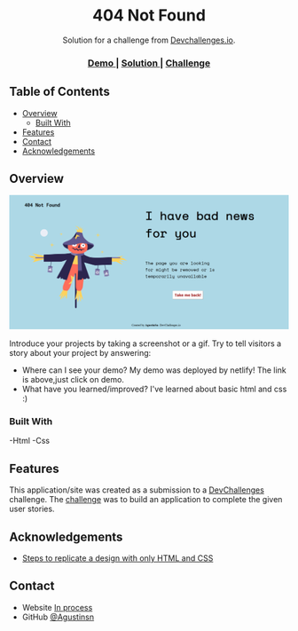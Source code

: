 <!-- Please update value in the {}  -->

<h1 align="center">404 Not Found</h1>

<div align="center">
   Solution for a challenge from  <a href="http://devchallenges.io" target="_blank">Devchallenges.io</a>.
</div>

<div align="center">
  <h3>
    <a href="https://sharp-ramanujan-08fcad.netlify.app">
      Demo
    </a>
    <span> | </span>
    <a href="https://github.com/Agustinsn/Proyectos/tree/main/DevChallenge/NotFound">
      Solution
    </a>
    <span> | </span>
    <a href="https://devchallenges.io/challenges/wBunSb7FPrIepJZAg0sY">
      Challenge
    </a>
  </h3>
</div>

<!-- TABLE OF CONTENTS -->

## Table of Contents

- [Overview](#overview)
  - [Built With](#built-with)
- [Features](#features)
- [Contact](#contact)
- [Acknowledgements](#acknowledgements)

<!-- OVERVIEW -->

## Overview

![screenshot](https://github.com/Agustinsn/Proyectos/blob/main/DevChallenge/NotFound/SS.PNG)

Introduce your projects by taking a screenshot or a gif. Try to tell visitors a story about your project by answering:

- Where can I see your demo?
  My demo was deployed by netlify! The link is above,just click on demo.
- What have you learned/improved?
  I've learned about basic html and css :) 


### Built With

<!-- This section should list any major frameworks that you built your project using. Here are a few examples.-->

-Html
-Css

## Features

<!-- List the features of your application or follow the template. Don't share the figma file here :) -->

This application/site was created as a submission to a [DevChallenges](https://devchallenges.io/challenges) challenge. The [challenge](https://devchallenges.io/challenges/wBunSb7FPrIepJZAg0sY) was to build an application to complete the given user stories.


## Acknowledgements

<!-- This section should list any articles or add-ons/plugins that helps you to complete the project. This is optional but it will help you in the future. For exmpale -->

- [Steps to replicate a design with only HTML and CSS](https://devchallenges-blogs.web.app/how-to-replicate-design/)


## Contact

- Website [In process](#)
- GitHub [@Agustinsn](https://github.com/Agustinsn)

